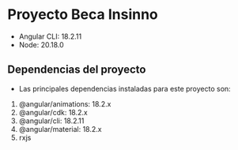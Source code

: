 # Proyecto Beca Insinno 
  - Angular CLI: 18.2.11
  - Node: 20.18.0
## Dependencias del proyecto
  - Las principales dependencias instaladas para este proyecto son:

1. @angular/animations: 18.2.x
2. @angular/cdk: 18.2.x
3. @angular/cli: 18.2.11
4. @angular/material: 18.2.x
5. rxjs


